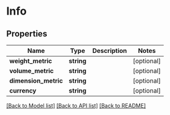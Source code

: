 # Info

## Properties
Name | Type | Description | Notes
------------ | ------------- | ------------- | -------------
**weight_metric** | **string** |  | [optional] 
**volume_metric** | **string** |  | [optional] 
**dimension_metric** | **string** |  | [optional] 
**currency** | **string** |  | [optional] 

[[Back to Model list]](../README.md#documentation-for-models) [[Back to API list]](../README.md#documentation-for-api-endpoints) [[Back to README]](../README.md)


